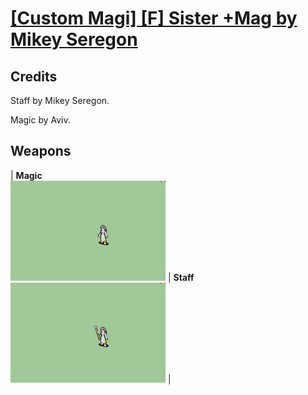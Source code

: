 # [\[Custom Magi\] \[F\] Sister +Mag by Mikey Seregon](./)
## Credits

Staff by Mikey Seregon. 

Magic by Aviv.

## Weapons

| <b>Magic</b><br/><img alt="Magic animation" src="./6.%20Magic/Magic.gif"/> | <b>Staff</b><br/><img alt="Staff animation" src="./7.%20Staff/Staff.gif"/> |
